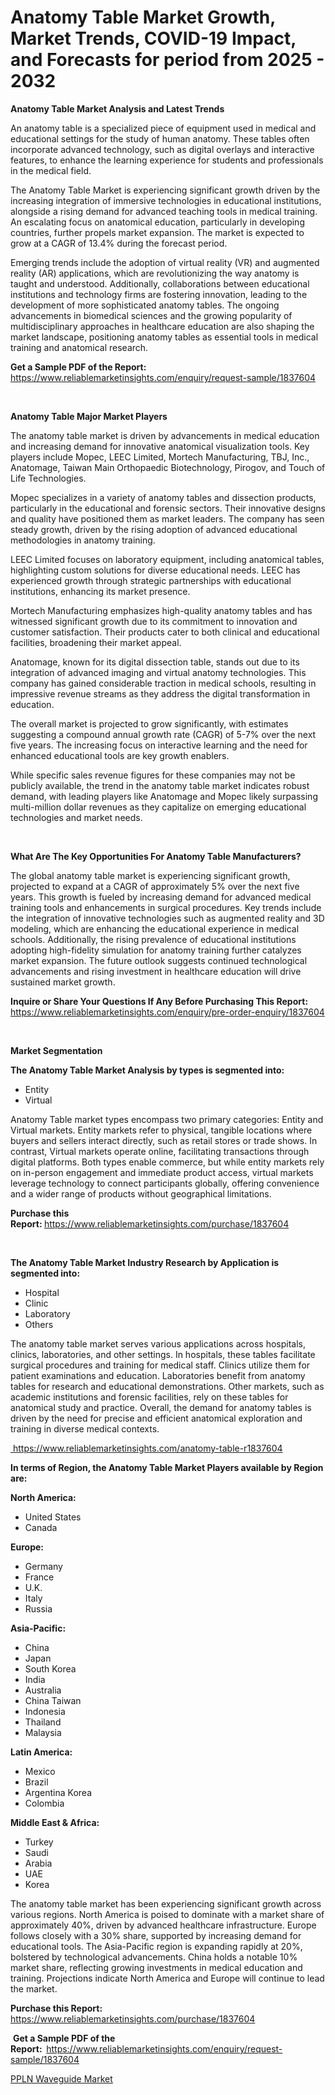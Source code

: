 <p><h1>Anatomy Table Market Growth, Market Trends, COVID-19 Impact, and Forecasts for period from 2025 - 2032</h1></p><p><strong>Anatomy Table Market Analysis and Latest Trends</strong></p>
<p><p>An anatomy table is a specialized piece of equipment used in medical and educational settings for the study of human anatomy. These tables often incorporate advanced technology, such as digital overlays and interactive features, to enhance the learning experience for students and professionals in the medical field. </p><p>The Anatomy Table Market is experiencing significant growth driven by the increasing integration of immersive technologies in educational institutions, alongside a rising demand for advanced teaching tools in medical training. An escalating focus on anatomical education, particularly in developing countries, further propels market expansion. The market is expected to grow at a CAGR of 13.4% during the forecast period. </p><p>Emerging trends include the adoption of virtual reality (VR) and augmented reality (AR) applications, which are revolutionizing the way anatomy is taught and understood. Additionally, collaborations between educational institutions and technology firms are fostering innovation, leading to the development of more sophisticated anatomy tables. The ongoing advancements in biomedical sciences and the growing popularity of multidisciplinary approaches in healthcare education are also shaping the market landscape, positioning anatomy tables as essential tools in medical training and anatomical research.</p></p>
<p><strong>Get a Sample PDF of the Report:&nbsp;</strong> <a href="https://www.reliablemarketinsights.com/enquiry/request-sample/1837604?utm_campaign=2443&utm_medium=2&utm_source=Github&utm_content=ia&utm_term=22022025&utm_id=anatomy-table">https://www.reliablemarketinsights.com/enquiry/request-sample/1837604</a></p>
<p>&nbsp;</p>
<p><strong>Anatomy Table Major Market Players</strong></p>
<p><p>The anatomy table market is driven by advancements in medical education and increasing demand for innovative anatomical visualization tools. Key players include Mopec, LEEC Limited, Mortech Manufacturing, TBJ, Inc., Anatomage, Taiwan Main Orthopaedic Biotechnology, Pirogov, and Touch of Life Technologies.</p><p>Mopec specializes in a variety of anatomy tables and dissection products, particularly in the educational and forensic sectors. Their innovative designs and quality have positioned them as market leaders. The company has seen steady growth, driven by the rising adoption of advanced educational methodologies in anatomy training.</p><p>LEEC Limited focuses on laboratory equipment, including anatomical tables, highlighting custom solutions for diverse educational needs. LEEC has experienced growth through strategic partnerships with educational institutions, enhancing its market presence.</p><p>Mortech Manufacturing emphasizes high-quality anatomy tables and has witnessed significant growth due to its commitment to innovation and customer satisfaction. Their products cater to both clinical and educational facilities, broadening their market appeal.</p><p>Anatomage, known for its digital dissection table, stands out due to its integration of advanced imaging and virtual anatomy technologies. This company has gained considerable traction in medical schools, resulting in impressive revenue streams as they address the digital transformation in education.</p><p>The overall market is projected to grow significantly, with estimates suggesting a compound annual growth rate (CAGR) of 5-7% over the next five years. The increasing focus on interactive learning and the need for enhanced educational tools are key growth enablers.</p><p>While specific sales revenue figures for these companies may not be publicly available, the trend in the anatomy table market indicates robust demand, with leading players like Anatomage and Mopec likely surpassing multi-million dollar revenues as they capitalize on emerging educational technologies and market needs.</p></p>
<p>&nbsp;</p>
<p><strong>What Are The Key Opportunities For Anatomy Table Manufacturers?</strong></p>
<p><p>The global anatomy table market is experiencing significant growth, projected to expand at a CAGR of approximately 5% over the next five years. This growth is fueled by increasing demand for advanced medical training tools and enhancements in surgical procedures. Key trends include the integration of innovative technologies such as augmented reality and 3D modeling, which are enhancing the educational experience in medical schools. Additionally, the rising prevalence of educational institutions adopting high-fidelity simulation for anatomy training further catalyzes market expansion. The future outlook suggests continued technological advancements and rising investment in healthcare education will drive sustained market growth.</p></p>
<p><strong>Inquire or Share Your Questions If Any Before Purchasing This Report:</strong> <a href="https://www.reliablemarketinsights.com/enquiry/pre-order-enquiry/1837604?utm_campaign=2443&utm_medium=2&utm_source=Github&utm_content=ia&utm_term=22022025&utm_id=anatomy-table">https://www.reliablemarketinsights.com/enquiry/pre-order-enquiry/1837604</a></p>
<p>&nbsp;</p>
<p><strong>Market Segmentation</strong></p>
<p><strong>The Anatomy Table Market Analysis by types is segmented into:</strong></p>
<p><ul><li>Entity</li><li>Virtual</li></ul></p>
<p><p>Anatomy Table market types encompass two primary categories: Entity and Virtual markets. Entity markets refer to physical, tangible locations where buyers and sellers interact directly, such as retail stores or trade shows. In contrast, Virtual markets operate online, facilitating transactions through digital platforms. Both types enable commerce, but while entity markets rely on in-person engagement and immediate product access, virtual markets leverage technology to connect participants globally, offering convenience and a wider range of products without geographical limitations.</p></p>
<p><strong>Purchase this Report:&nbsp;</strong><a href="https://www.reliablemarketinsights.com/purchase/1837604?utm_campaign=2443&utm_medium=2&utm_source=Github&utm_content=ia&utm_term=22022025&utm_id=anatomy-table">https://www.reliablemarketinsights.com/purchase/1837604</a></p>
<p>&nbsp;</p>
<p><strong>The Anatomy Table Market Industry Research by Application is segmented into:</strong></p>
<p><ul><li>Hospital</li><li>Clinic</li><li>Laboratory</li><li>Others</li></ul></p>
<p><p>The anatomy table market serves various applications across hospitals, clinics, laboratories, and other settings. In hospitals, these tables facilitate surgical procedures and training for medical staff. Clinics utilize them for patient examinations and education. Laboratories benefit from anatomy tables for research and educational demonstrations. Other markets, such as academic institutions and forensic facilities, rely on these tables for anatomical study and practice. Overall, the demand for anatomy tables is driven by the need for precise and efficient anatomical exploration and training in diverse medical contexts.</p></p>
<p><a href="https://www.reliablemarketinsights.com/anatomy-table-r1837604?utm_campaign=2443&utm_medium=2&utm_source=Github&utm_content=ia&utm_term=22022025&utm_id=anatomy-table">&nbsp;https://www.reliablemarketinsights.com/anatomy-table-r1837604</a></p>
<p><strong>In terms of Region, the Anatomy Table Market Players available by Region are:</strong></p>
<p>
    <p> <strong> North America: </strong>
        <ul>
            <li>United States</li>
            <li>Canada</li>
        </ul>
        </p> 
    <p> <strong> Europe: </strong>
        <ul>
            <li>Germany</li>
            <li>France</li>
            <li>U.K.</li>
            <li>Italy</li>
            <li>Russia</li>
        </ul>
        </p> 
    <p> <strong> Asia-Pacific: </strong>
        <ul>
            <li>China</li>
            <li>Japan</li>
            <li>South Korea</li>
            <li>India</li>
            <li>Australia</li>
            <li>China Taiwan</li>
            <li>Indonesia</li>
            <li>Thailand</li>
            <li>Malaysia</li>
        </ul>
        </p> 
    <p> <strong> Latin America: </strong>
        <ul>
            <li>Mexico</li>
            <li>Brazil</li>
            <li>Argentina Korea</li>
            <li>Colombia</li>
        </ul>
        </p> 
    <p> <strong> Middle East & Africa: </strong>
        <ul>
            <li>Turkey</li>
            <li>Saudi</li>
            <li>Arabia</li>
            <li>UAE</li>
            <li>Korea</li>
        </ul>
    </p>
    </p>
<p><p>The anatomy table market has been experiencing significant growth across various regions. North America is poised to dominate with a market share of approximately 40%, driven by advanced healthcare infrastructure. Europe follows closely with a 30% share, supported by increasing demand for educational tools. The Asia-Pacific region is expanding rapidly at 20%, bolstered by technological advancements. China holds a notable 10% market share, reflecting growing investments in medical education and training. Projections indicate North America and Europe will continue to lead the market.</p></p>
<p><strong>Purchase this Report: </strong><a href="https://www.reliablemarketinsights.com/purchase/1837604?utm_campaign=2443&utm_medium=2&utm_source=Github&utm_content=ia&utm_term=22022025&utm_id=anatomy-table">https://www.reliablemarketinsights.com/purchase/1837604</a></p>
<p>&nbsp;<strong>Get a Sample PDF of the Report:&nbsp;&nbsp;</strong><a href="https://www.reliablemarketinsights.com/enquiry/request-sample/1837604?utm_campaign=2443&utm_medium=2&utm_source=Github&utm_content=ia&utm_term=22022025&utm_id=anatomy-table">https://www.reliablemarketinsights.com/enquiry/request-sample/1837604</a></p>
<p><strong></strong></p>
<p><p><a href="https://github.com/toldenargelia86/Market-Research-Report-List-1/blob/main/ppln-waveguide-market.md?utm_campaign=2443&utm_medium=2&utm_source=Github&utm_content=ia&utm_term=22022025&utm_id=anatomy-table">PPLN Waveguide Market</a></p></p>